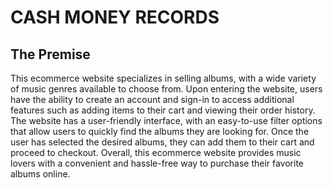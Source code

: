 # CASH MONEY RECORDS

## The Premise

This ecommerce website specializes in selling albums, with a wide variety of music genres available to choose from. Upon entering the website, users have the ability to create an account and sign-in to access additional features such as adding items to their cart and viewing their order history. The website has a user-friendly interface, with an easy-to-use filter options that allow users to quickly find the albums they are looking for. Once the user has selected the desired albums, they can add them to their cart and proceed to checkout. Overall, this ecommerce website provides music lovers with a convenient and hassle-free way to purchase their favorite albums online.
